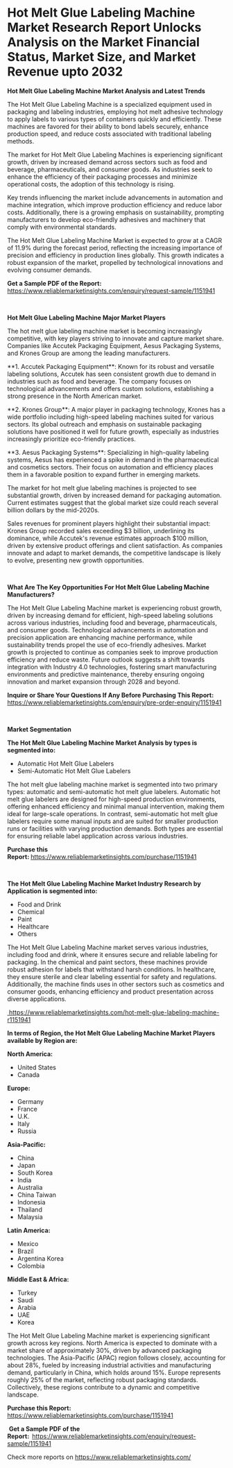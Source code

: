 <p><h1>Hot Melt Glue Labeling Machine Market Research Report Unlocks Analysis on the Market Financial Status, Market Size, and Market Revenue upto 2032</h1></p><p><strong>Hot Melt Glue Labeling Machine Market Analysis and Latest Trends</strong></p>
<p><p>The Hot Melt Glue Labeling Machine is a specialized equipment used in packaging and labeling industries, employing hot melt adhesive technology to apply labels to various types of containers quickly and efficiently. These machines are favored for their ability to bond labels securely, enhance production speed, and reduce costs associated with traditional labeling methods. </p><p>The market for Hot Melt Glue Labeling Machines is experiencing significant growth, driven by increased demand across sectors such as food and beverage, pharmaceuticals, and consumer goods. As industries seek to enhance the efficiency of their packaging processes and minimize operational costs, the adoption of this technology is rising. </p><p>Key trends influencing the market include advancements in automation and machine integration, which improve production efficiency and reduce labor costs. Additionally, there is a growing emphasis on sustainability, prompting manufacturers to develop eco-friendly adhesives and machinery that comply with environmental standards. </p><p>The Hot Melt Glue Labeling Machine Market is expected to grow at a CAGR of 11.9% during the forecast period, reflecting the increasing importance of precision and efficiency in production lines globally. This growth indicates a robust expansion of the market, propelled by technological innovations and evolving consumer demands.</p></p>
<p><strong>Get a Sample PDF of the Report:&nbsp;</strong> <a href="https://www.reliablemarketinsights.com/enquiry/request-sample/1151941?utm_campaign=2111&utm_medium=2&utm_source=Github&utm_content=ia&utm_term=10042025&utm_id=hot-melt-glue-labeling-machine">https://www.reliablemarketinsights.com/enquiry/request-sample/1151941</a></p>
<p>&nbsp;</p>
<p><strong>Hot Melt Glue Labeling Machine Major Market Players</strong></p>
<p><p>The hot melt glue labeling machine market is becoming increasingly competitive, with key players striving to innovate and capture market share. Companies like Accutek Packaging Equipment, Aesus Packaging Systems, and Krones Group are among the leading manufacturers.</p><p>**1. Accutek Packaging Equipment**: Known for its robust and versatile labeling solutions, Accutek has seen consistent growth due to demand in industries such as food and beverage. The company focuses on technological advancements and offers custom solutions, establishing a strong presence in the North American market.</p><p>**2. Krones Group**: A major player in packaging technology, Krones has a wide portfolio including high-speed labeling machines suited for various sectors. Its global outreach and emphasis on sustainable packaging solutions have positioned it well for future growth, especially as industries increasingly prioritize eco-friendly practices.</p><p>**3. Aesus Packaging Systems**: Specializing in high-quality labeling systems, Aesus has experienced a spike in demand in the pharmaceutical and cosmetics sectors. Their focus on automation and efficiency places them in a favorable position to expand further in emerging markets.</p><p>The market for hot melt glue labeling machines is projected to see substantial growth, driven by increased demand for packaging automation. Current estimates suggest that the global market size could reach several billion dollars by the mid-2020s.</p><p>Sales revenues for prominent players highlight their substantial impact: Krones Group recorded sales exceeding $3 billion, underlining its dominance, while Accutek's revenue estimates approach $100 million, driven by extensive product offerings and client satisfaction. As companies innovate and adapt to market demands, the competitive landscape is likely to evolve, presenting new growth opportunities.</p></p>
<p>&nbsp;</p>
<p><strong>What Are The Key Opportunities For Hot Melt Glue Labeling Machine Manufacturers?</strong></p>
<p><p>The Hot Melt Glue Labeling Machine market is experiencing robust growth, driven by increasing demand for efficient, high-speed labeling solutions across various industries, including food and beverage, pharmaceuticals, and consumer goods. Technological advancements in automation and precision application are enhancing machine performance, while sustainability trends propel the use of eco-friendly adhesives. Market growth is projected to continue as companies seek to improve production efficiency and reduce waste. Future outlook suggests a shift towards integration with Industry 4.0 technologies, fostering smart manufacturing environments and predictive maintenance, thereby ensuring ongoing innovation and market expansion through 2028 and beyond.</p></p>
<p><strong>Inquire or Share Your Questions If Any Before Purchasing This Report:</strong> <a href="https://www.reliablemarketinsights.com/enquiry/pre-order-enquiry/1151941?utm_campaign=2111&utm_medium=2&utm_source=Github&utm_content=ia&utm_term=10042025&utm_id=hot-melt-glue-labeling-machine">https://www.reliablemarketinsights.com/enquiry/pre-order-enquiry/1151941</a></p>
<p>&nbsp;</p>
<p><strong>Market Segmentation</strong></p>
<p><strong>The Hot Melt Glue Labeling Machine Market Analysis by types is segmented into:</strong></p>
<p><ul><li>Automatic Hot Melt Glue Labelers</li><li>Semi-Automatic Hot Melt Glue Labelers</li></ul></p>
<p><p>The hot melt glue labeling machine market is segmented into two primary types: automatic and semi-automatic hot melt glue labelers. Automatic hot melt glue labelers are designed for high-speed production environments, offering enhanced efficiency and minimal manual intervention, making them ideal for large-scale operations. In contrast, semi-automatic hot melt glue labelers require some manual inputs and are suited for smaller production runs or facilities with varying production demands. Both types are essential for ensuring reliable label application across various industries.</p></p>
<p><strong>Purchase this Report:&nbsp;</strong><a href="https://www.reliablemarketinsights.com/purchase/1151941?utm_campaign=2111&utm_medium=2&utm_source=Github&utm_content=ia&utm_term=10042025&utm_id=hot-melt-glue-labeling-machine">https://www.reliablemarketinsights.com/purchase/1151941</a></p>
<p>&nbsp;</p>
<p><strong>The Hot Melt Glue Labeling Machine Market Industry Research by Application is segmented into:</strong></p>
<p><ul><li>Food and Drink</li><li>Chemical</li><li>Paint</li><li>Healthcare</li><li>Others</li></ul></p>
<p><p>The Hot Melt Glue Labeling Machine market serves various industries, including food and drink, where it ensures secure and reliable labeling for packaging. In the chemical and paint sectors, these machines provide robust adhesion for labels that withstand harsh conditions. In healthcare, they ensure sterile and clear labeling essential for safety and regulations. Additionally, the machine finds uses in other sectors such as cosmetics and consumer goods, enhancing efficiency and product presentation across diverse applications.</p></p>
<p><a href="https://www.reliablemarketinsights.com/hot-melt-glue-labeling-machine-r1151941?utm_campaign=2111&utm_medium=2&utm_source=Github&utm_content=ia&utm_term=10042025&utm_id=hot-melt-glue-labeling-machine">&nbsp;https://www.reliablemarketinsights.com/hot-melt-glue-labeling-machine-r1151941</a></p>
<p><strong>In terms of Region, the Hot Melt Glue Labeling Machine Market Players available by Region are:</strong></p>
<p>
    <p> <strong> North America: </strong>
        <ul>
            <li>United States</li>
            <li>Canada</li>
        </ul>
        </p> 
    <p> <strong> Europe: </strong>
        <ul>
            <li>Germany</li>
            <li>France</li>
            <li>U.K.</li>
            <li>Italy</li>
            <li>Russia</li>
        </ul>
        </p> 
    <p> <strong> Asia-Pacific: </strong>
        <ul>
            <li>China</li>
            <li>Japan</li>
            <li>South Korea</li>
            <li>India</li>
            <li>Australia</li>
            <li>China Taiwan</li>
            <li>Indonesia</li>
            <li>Thailand</li>
            <li>Malaysia</li>
        </ul>
        </p> 
    <p> <strong> Latin America: </strong>
        <ul>
            <li>Mexico</li>
            <li>Brazil</li>
            <li>Argentina Korea</li>
            <li>Colombia</li>
        </ul>
        </p> 
    <p> <strong> Middle East & Africa: </strong>
        <ul>
            <li>Turkey</li>
            <li>Saudi</li>
            <li>Arabia</li>
            <li>UAE</li>
            <li>Korea</li>
        </ul>
    </p>
    </p>
<p><p>The Hot Melt Glue Labeling Machine market is experiencing significant growth across key regions. North America is expected to dominate with a market share of approximately 30%, driven by advanced packaging technologies. The Asia-Pacific (APAC) region follows closely, accounting for about 28%, fueled by increasing industrial activities and manufacturing demand, particularly in China, which holds around 15%. Europe represents roughly 25% of the market, reflecting robust packaging standards. Collectively, these regions contribute to a dynamic and competitive landscape.</p></p>
<p><strong>Purchase this Report: </strong><a href="https://www.reliablemarketinsights.com/purchase/1151941?utm_campaign=2111&utm_medium=2&utm_source=Github&utm_content=ia&utm_term=10042025&utm_id=hot-melt-glue-labeling-machine">https://www.reliablemarketinsights.com/purchase/1151941</a></p>
<p>&nbsp;<strong>Get a Sample PDF of the Report:&nbsp;&nbsp;</strong><a href="https://www.reliablemarketinsights.com/enquiry/request-sample/1151941?utm_campaign=2111&utm_medium=2&utm_source=Github&utm_content=ia&utm_term=10042025&utm_id=hot-melt-glue-labeling-machine">https://www.reliablemarketinsights.com/enquiry/request-sample/1151941</a></p>
<p><strong></strong></p>
<p>Check more reports on <a href="https://www.reliablemarketinsights.com/?utm_campaign=2111&utm_medium=2&utm_source=Github&utm_content=ia&utm_term=10042025&utm_id=hot-melt-glue-labeling-machine">https://www.reliablemarketinsights.com/</a></p>